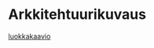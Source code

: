 # Arkkitehtuurikuvaus

[luokkakaavio](https://github.com/anniliisal/ot-harjoitustyo/blob/master/dokumentaatio/kuvat/luokkakaavio.png)
